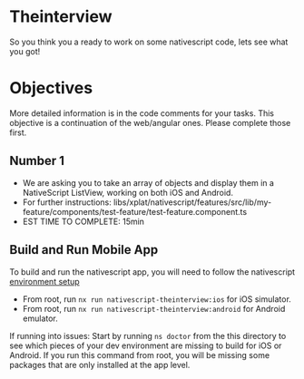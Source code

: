 # Theinterview

So you think you a ready to work on some nativescript code, lets see what you got!

# Objectives

More detailed information is in the code comments for your tasks. This objective is a continuation of the web/angular ones. Please complete those first.

## Number 1

- We are asking you to take an array of objects and display them in a NativeScript ListView, working on both iOS and Android.
- For further instructions: libs/xplat/nativescript/features/src/lib/my-feature/components/test-feature/test-feature.component.ts
- EST TIME TO COMPLETE: 15min

## Build and Run Mobile App

To build and run the nativescript app, you will need to follow the nativescript [environment setup](https://docs.nativescript.org/environment-setup.html)

- From root, run `nx run nativescript-theinterview:ios` for iOS simulator.
- From root, run `nx run nativescript-theinterview:android` for Android emulator.

If running into issues:
Start by running `ns doctor` from the this directory to see which pieces of your dev environment are missing to build for iOS or Android. If you run this command from root, you will be missing some packages that are only installed at the app level.
